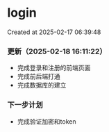 # login
Created at 2025-02-17 06:39:48


### 更新（2025-02-18 16:11:22）

* 完成登录和注册的前端页面
* 完成前后端打通
* 完成数据库的建立

### 下一步计划

* 完成验证加密和token